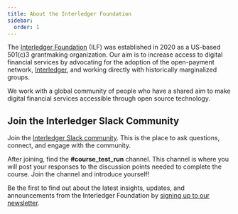```yaml
---
title: About the Interledger Foundation
sidebar:
  order: 1
---
```


The [Interledger Foundation](https://interledger.org/) (ILF) was established in 2020 as a US-based 501(c)3 grantmaking organization. Our aim is to increase access to digital financial services by advocating for the adoption of the open-payment network, [Interledger](https://interledger.org/developers/rfcs/interledger-protocol/), and working directly with historically marginalized groups.

We work with a global community of people who have a shared aim to make digital financial services accessible through open source technology.

## Join the Interledger Slack Community

Join the [Interledger Slack community](https://app.slack.com/client/T0KKJC1N1/C0KKK8719?cdn_fallback=2). This is the place to ask questions, connect, and engage with the community.

After joining, find the **#course_test_run** channel. This channel is where you will post your responses to the discussion points needed to complete the course. Join the channel and introduce yourself!

Be the first to find out about the latest insights, updates, and announcements from the Interledger Foundation by [signing up to our newsletter]().
